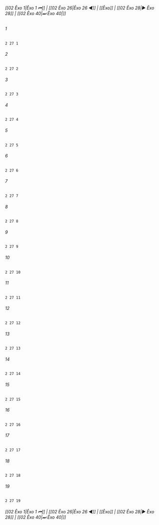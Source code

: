 
###### [[02 Êxo 1|Êxo 1 ⏮]] | [[02 Êxo 26|Êxo 26 ◀]] | [[Êxo]] | [[02 Êxo 28|▶ Êxo 28]] | [[02 Êxo 40|⏭ Êxo 40|]]

###### 1
``` verse
2 27 1 
```
###### 2
``` verse
2 27 2 
```
###### 3
``` verse
2 27 3 
```
###### 4
``` verse
2 27 4 
```
###### 5
``` verse
2 27 5 
```
###### 6
``` verse
2 27 6 
```
###### 7
``` verse
2 27 7 
```
###### 8
``` verse
2 27 8 
```
###### 9
``` verse
2 27 9 
```
###### 10
``` verse
2 27 10 
```
###### 11
``` verse
2 27 11 
```
###### 12
``` verse
2 27 12 
```
###### 13
``` verse
2 27 13 
```
###### 14
``` verse
2 27 14 
```
###### 15
``` verse
2 27 15 
```
###### 16
``` verse
2 27 16 
```
###### 17
``` verse
2 27 17 
```
###### 18
``` verse
2 27 18 
```
###### 19
``` verse
2 27 19 
```

###### [[02 Êxo 1|Êxo 1 ⏮]] | [[02 Êxo 26|Êxo 26 ◀]] | [[Êxo]] | [[02 Êxo 28|▶ Êxo 28]] | [[02 Êxo 40|⏭ Êxo 40|]]

